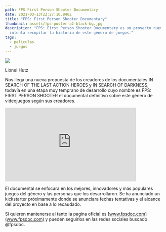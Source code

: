 ```yaml
---
path: FPS First Person Shooter Documentary
date: 2021-03-13T22:27:10.840Z
title: "FPS: First Person Shooter Documentary"
thumbnail: assets/fps-poster-a2-black-bg.jpg
description: "FPS: First Person Shooter Documentary es un proyecto nuevo que
  intenta recopilar la historia de este género de juegos."
tags:
  - peliculas
  - juegos
---
```

![](/assets/fps-poster-a2-black-bg.jpg)

Lionel Hutz

Nos llega una nueva propuesta de los creadores de los documentales IN SEARCH OF THE LAST ACTION HEROES y IN SEARCH OF DARKNESS, todavía en una etapa muy temprano de desarrollo cuyo nombre es FPS: FIRST PERSON SHOOTER el documental definitivo sobre este género de videojuegos según sus creadores. 

<iframe style="margin: 0 auto; display:block width: 424px, height:238px" width="424" height="238" src="https://www.youtube.com/embed/MIiEKhAbPCo" frameborder="0" allow="accelerometer; autoplay; encrypted-media; gyroscope; picture-in-picture" allowfullscreen></iframe>

El documental se enfocara en los mejores, innovadores y más populares juegos del género y las personas que los desarrollaron. Se ha anunciado un kickstarter próximamente donde se anunciara fechas tentativas y el alcance del proyecto en base a lo recaudado.

Si quieren mantenerse al tanto la pagina oficial es [www.fpsdoc.com](www.fpsdoc.com) y pueden seguirlos en las redes sociales buscado @fpsdoc.